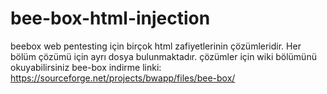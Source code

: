 # bee-box-html-injection
beebox web pentesting için birçok html zafiyetlerinin çözümleridir.
Her bölüm çözümü için ayrı dosya bulunmaktadır.
çözümler için wiki bölümünü okuyabilirsiniz
bee-box indirme linki:
https://sourceforge.net/projects/bwapp/files/bee-box/

